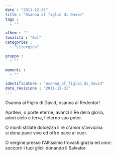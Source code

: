 ```yaml
---
date : "2011-12-31"
title : "Osanna al figlio di David"
tags : 
  - ""

album : ""
tonalita : "Sol"
categories : 
  - "Liturgica"

gruppo : 
  - ""

momenti : 
  - ""

identificatore : "osanna_al_figlio_di_david"
data_revisione : "2011-12-31"
---
```

  
  
  
Osanna al Figlio di David, osanna al Redentor!  
  
  
  
Apritevi, o porte eterne, avanzi il Re della gloria,  
adori cielo e terra, l'eterno suo poter.  
  
  
  
  
O monti stillate dolcezza il re d'amor s'avvicina  
si dona pane vivo ed offre pace al cuor.  
  
  
  
  
O vergine presso l'Altissimo trovasti grazia ed onor:  
soccorri i tuoi glioli donando il Salvator.  
  
  
  
